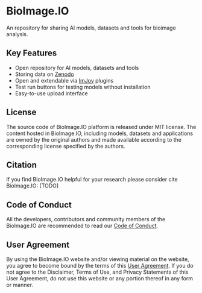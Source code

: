 # BioImage.IO

An repository for sharing AI models, datasets and tools for bioimage analysis.

## Key Features
 * Open repository for AI models, datasets and tools
 * Storing data on [Zenodo](https://zenodo.org)
 * Open and extendable via [ImJoy](https://imjoy.io) plugins
 * Test run buttons for testing models without installation
 * Easy-to-use upload interface


## License

The source code of BioImage.IO platform is released under MIT license. The content hosted in BioImage.IO, including models, datasets and applications are owned by the original authors and made available according to the corresponding license specified by the authors.

## Citation
If you find BioImage.IO helpful for your research please consider cite BioImage.IO: [TODO]

## Code of Conduct
All the developers, contributors and community members of the BioImage.IO are recommended to read our [Code of Conduct](https://bioimage.io/docs/#/CODE_OF_CONDUCT).

## User Agreement
By using the BioImage.IO website and/or viewing material on the website, you agree to become bound by the terms of this [User Agreement](./docs/user_agreement.md). If you do not agree to the Disclaimer, Terms of Use, and Privacy Statements of this User Agreement, do not use this website or any portion thereof in any form or manner.
